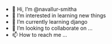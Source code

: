 - 👋 Hi, I’m @navallur-smitha
- 👀 I’m interested in learning new things 
- 🌱 I’m currently learning django
- 💞️ I’m looking to collaborate on ...
- 📫 How to reach me ...

<!---
navallur-smitha/navallur-smitha is a ✨ special ✨ repository because its `README.md` (this file) appears on your GitHub profile.
You can click the Preview link to take a look at your changes.
--->
